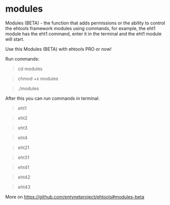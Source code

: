 # modules
Modules (BETA) - the function that adds permissions or the ability to control the ehtools framework modules using commands, for example, the eht1 module has the eht1 command, enter it in the terminal and the eht1 module will start.

Use this Modules (BETA) with ehtools PRO or now!

Run commands:

> cd modules

> chmod +x modules

> ./modules

After this you can run commands in terminal:

> eht1

> eht2

> eht3

> eht4

> eht21

> eht31

> eht41

> eht42

> eht43

More on https://github.com/entynetproject/ehtools#modules-beta
